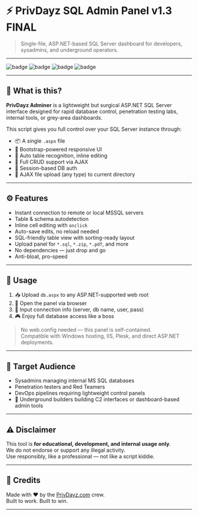 # ⚡ PrivDayz SQL Admin Panel v1.3 FINAL

> Single-file, ASP.NET-based SQL Server dashboard for developers, sysadmins, and underground operators.

---

![badge](https://img.shields.io/badge/status-production--ready-brightgreen)
![badge](https://img.shields.io/badge/platform-windows--aspx-blue)
![badge](https://img.shields.io/badge/version-v1.3-critical)
![badge](https://img.shields.io/badge/secured-ajax--powered-red)

---

## 🚀 What is this?

**PrivDayz Adminer** is a lightweight but surgical ASP.NET SQL Server interface designed for rapid database control, penetration testing labs, internal tools, or grey-area dashboards.

This script gives you full control over your SQL Server instance through:

- 📦 A single `.aspx` file
- 🎯 Bootstrap-powered responsive UI
- 🧠 Auto table recognition, inline editing
- 🧾 Full CRUD support via AJAX
- 🔐 Session-based DB auth
- 📁 AJAX file upload (any type) to current directory

---

## ⚙️ Features

- Instant connection to remote or local MSSQL servers
- Table & schema autodetection
- Inline cell editing with `onclick`
- Auto-save edits, no reload needed
- SQL-friendly table view with sorting-ready layout
- Upload panel for `*.sql`, `*.zip`, `*.pdf`, and more
- No dependencies — just drop and go
- Anti-bloat, pro-speed

---

## 📂 Usage

1. 📥 Upload `db.aspx` to any ASP.NET-supported web root
2. 🔐 Open the panel via browser
3. 🔗 Input connection info (server, db name, user, pass)
4. 🎮 Enjoy full database access like a boss

> No web.config needed — this panel is self-contained.  
> Compatible with Windows hosting, IIS, Plesk, and direct ASP.NET deployments.

---

## 🧠 Target Audience

- Sysadmins managing internal MS SQL databases
- Penetration testers and Red Teamers
- DevOps pipelines requiring lightweight control panels
- 👾 Underground builders building C2 interfaces or dashboard-based admin tools

---

## ⚠️ Disclaimer

This tool is **for educational, development, and internal usage only**.  
We do not endorse or support any illegal activity.  
Use responsibly, like a professional — not like a script kiddie.

---

## 📣 Credits

Made with ❤️ by the [PrivDayz.com](https://privdayz.com) crew.  
Built to work. Built to win.

---
